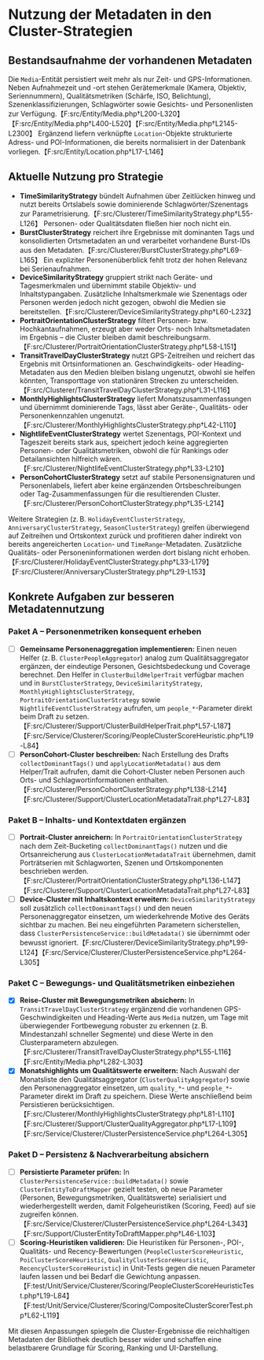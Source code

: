 # Nutzung der Metadaten in den Cluster-Strategien

## Bestandsaufnahme der vorhandenen Metadaten
Die `Media`-Entität persistiert weit mehr als nur Zeit- und GPS-Informationen. Neben Aufnahmezeit und -ort stehen Gerätemerkmale (Kamera, Objektiv, Seriennummern), Qualitätsmetriken (Schärfe, ISO, Belichtung), Szenenklassifizierungen, Schlagwörter sowie Gesichts- und Personenlisten zur Verfügung.【F:src/Entity/Media.php†L200-L320】【F:src/Entity/Media.php†L400-L520】【F:src/Entity/Media.php†L2145-L2300】 Ergänzend liefern verknüpfte `Location`-Objekte strukturierte Adress- und POI-Informationen, die bereits normalisiert in der Datenbank vorliegen.【F:src/Entity/Location.php†L17-L146】

## Aktuelle Nutzung pro Strategie
* **TimeSimilarityStrategy** bündelt Aufnahmen über Zeitlücken hinweg und nutzt bereits Ortslabels sowie dominierende Schlagwörter/Szenentags zur Parametrisierung.【F:src/Clusterer/TimeSimilarityStrategy.php†L55-L126】 Personen- oder Qualitätsdaten fließen hier noch nicht ein.
* **BurstClusterStrategy** reichert ihre Ergebnisse mit dominanten Tags und konsolidierten Ortsmetadaten an und verarbeitet vorhandene Burst-IDs aus den Metadaten.【F:src/Clusterer/BurstClusterStrategy.php†L69-L165】 Ein expliziter Personenüberblick fehlt trotz der hohen Relevanz bei Serienaufnahmen.
* **DeviceSimilarityStrategy** gruppiert strikt nach Geräte- und Tagesmerkmalen und übernimmt stabile Objektiv- und Inhaltstypangaben. Zusätzliche Inhaltsmerkmale wie Szenentags oder Personen werden jedoch nicht gezogen, obwohl die Medien sie bereitstellen.【F:src/Clusterer/DeviceSimilarityStrategy.php†L60-L232】
* **PortraitOrientationClusterStrategy** filtert Personen- bzw. Hochkantaufnahmen, erzeugt aber weder Orts- noch Inhaltsmetadaten im Ergebnis – die Cluster bleiben damit beschreibungsarm.【F:src/Clusterer/PortraitOrientationClusterStrategy.php†L58-L151】
* **TransitTravelDayClusterStrategy** nutzt GPS-Zeitreihen und reichert das Ergebnis mit Ortsinformationen an. Geschwindigkeits- oder Heading-Metadaten aus den Medien bleiben bislang ungenutzt, obwohl sie helfen könnten, Transporttage von stationären Strecken zu unterscheiden.【F:src/Clusterer/TransitTravelDayClusterStrategy.php†L31-L116】
* **MonthlyHighlightsClusterStrategy** liefert Monatszusammenfassungen und übernimmt dominierende Tags, lässt aber Geräte-, Qualitäts- oder Personenkennzahlen ungenutzt.【F:src/Clusterer/MonthlyHighlightsClusterStrategy.php†L42-L110】
* **NightlifeEventClusterStrategy** wertet Szenentags, POI-Kontext und Tageszeit bereits stark aus, speichert jedoch keine aggregierten Personen- oder Qualitätsmetriken, obwohl die für Rankings oder Detailansichten hilfreich wären.【F:src/Clusterer/NightlifeEventClusterStrategy.php†L33-L210】
* **PersonCohortClusterStrategy** setzt auf stabile Personensignaturen und Personenlabels, liefert aber keine ergänzenden Ortsbeschreibungen oder Tag-Zusammenfassungen für die resultierenden Cluster.【F:src/Clusterer/PersonCohortClusterStrategy.php†L35-L214】

Weitere Strategien (z. B. `HolidayEventClusterStrategy`, `AnniversaryClusterStrategy`, `SeasonClusterStrategy`) greifen überwiegend auf Zeitreihen und Ortskontext zurück und profitieren daher indirekt von bereits angereicherten `Location`- und `TimeRange`-Metadaten. Zusätzliche Qualitäts- oder Personeninformationen werden dort bislang nicht erhoben.【F:src/Clusterer/HolidayEventClusterStrategy.php†L33-L179】【F:src/Clusterer/AnniversaryClusterStrategy.php†L29-L153】

## Konkrete Aufgaben zur besseren Metadatennutzung

### Paket A – Personenmetriken konsequent erheben
- [ ] **Gemeinsame Personenaggregation implementieren:** Einen neuen Helfer (z. B. `ClusterPeopleAggregator`) analog zum Qualitätsaggregator ergänzen, der eindeutige Personen, Gesichtsbedeckung und Coverage berechnet. Den Helfer in `ClusterBuildHelperTrait` verfügbar machen und in `BurstClusterStrategy`, `DeviceSimilarityStrategy`, `MonthlyHighlightsClusterStrategy`, `PortraitOrientationClusterStrategy` sowie `NightlifeEventClusterStrategy` aufrufen, um `people_*`-Parameter direkt beim Draft zu setzen.【F:src/Clusterer/Support/ClusterBuildHelperTrait.php†L57-L187】【F:src/Service/Clusterer/Scoring/PeopleClusterScoreHeuristic.php†L19-L84】
- [ ] **PersonCohort-Cluster beschreiben:** Nach Erstellung des Drafts `collectDominantTags()` und `applyLocationMetadata()` aus dem Helper/Trait aufrufen, damit die Cohort-Cluster neben Personen auch Orts- und Schlagwortinformationen enthalten.【F:src/Clusterer/PersonCohortClusterStrategy.php†L138-L214】【F:src/Clusterer/Support/ClusterLocationMetadataTrait.php†L27-L83】

### Paket B – Inhalts- und Kontextdaten ergänzen
- [ ] **Portrait-Cluster anreichern:** In `PortraitOrientationClusterStrategy` nach dem Zeit-Bucketing `collectDominantTags()` nutzen und die Ortsanreicherung aus `ClusterLocationMetadataTrait` übernehmen, damit Porträtserien mit Schlagworten, Szenen und Ortskomponenten beschrieben werden.【F:src/Clusterer/PortraitOrientationClusterStrategy.php†L136-L147】【F:src/Clusterer/Support/ClusterLocationMetadataTrait.php†L27-L83】
- [ ] **Device-Cluster mit Inhaltskontext erweitern:** `DeviceSimilarityStrategy` soll zusätzlich `collectDominantTags()` und den neuen Personenaggregator einsetzen, um wiederkehrende Motive des Geräts sichtbar zu machen. Bei neu eingeführten Parametern sicherstellen, dass `ClusterPersistenceService::buildMetadata()` sie übernimmt oder bewusst ignoriert.【F:src/Clusterer/DeviceSimilarityStrategy.php†L99-L124】【F:src/Service/Clusterer/ClusterPersistenceService.php†L264-L305】

### Paket C – Bewegungs- und Qualitätsmetriken einbeziehen
- [x] **Reise-Cluster mit Bewegungsmetriken absichern:** In `TransitTravelDayClusterStrategy` ergänzend die vorhandenen GPS-Geschwindigkeiten und Heading-Werte aus `Media` nutzen, um Tage mit überwiegender Fortbewegung robuster zu erkennen (z. B. Mindestanzahl schneller Segmente) und diese Werte in den Clusterparametern abzulegen.【F:src/Clusterer/TransitTravelDayClusterStrategy.php†L55-L116】【F:src/Entity/Media.php†L282-L303】
- [x] **Monatshighlights um Qualitätswerte erweitern:** Nach Auswahl der Monatsliste den Qualitätsaggregator (`ClusterQualityAggregator`) sowie den Personenaggregator einsetzen, um `quality_*`- und `people_*`-Parameter direkt im Draft zu speichern. Diese Werte anschließend beim Persistieren berücksichtigen.【F:src/Clusterer/MonthlyHighlightsClusterStrategy.php†L81-L110】【F:src/Clusterer/Support/ClusterQualityAggregator.php†L17-L109】【F:src/Service/Clusterer/ClusterPersistenceService.php†L264-L305】

### Paket D – Persistenz & Nachverarbeitung absichern
- [ ] **Persistierte Parameter prüfen:** In `ClusterPersistenceService::buildMetadata()` sowie `ClusterEntityToDraftMapper` gezielt testen, ob neue Parameter (Personen, Bewegungsmetriken, Qualitätswerte) serialisiert und wiederhergestellt werden, damit Folgeheuristiken (Scoring, Feed) auf sie zugreifen können.【F:src/Service/Clusterer/ClusterPersistenceService.php†L264-L343】【F:src/Support/ClusterEntityToDraftMapper.php†L46-L103】
- [ ] **Scoring-Heuristiken validieren:** Die Heuristiken für Personen-, POI-, Qualitäts- und Recency-Bewertungen (`PeopleClusterScoreHeuristic`, `PoiClusterScoreHeuristic`, `QualityClusterScoreHeuristic`, `RecencyClusterScoreHeuristic`) in Unit-Tests gegen die neuen Parameter laufen lassen und bei Bedarf die Gewichtung anpassen.【F:test/Unit/Service/Clusterer/Scoring/PeopleClusterScoreHeuristicTest.php†L19-L84】【F:test/Unit/Service/Clusterer/Scoring/CompositeClusterScorerTest.php†L62-L119】

Mit diesen Anpassungen spiegeln die Cluster-Ergebnisse die reichhaltigen Metadaten der Bibliothek deutlich besser wider und schaffen eine belastbarere Grundlage für Scoring, Ranking und UI-Darstellung.
